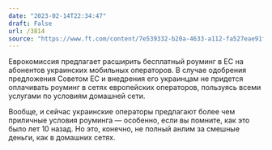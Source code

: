 ```yaml
---
date: "2023-02-14T22:34:47"
draft: False
url: /3814
source: "https://www.ft.com/content/7e539332-b20a-4633-a112-fa527eae91fb#post-20c927c8-f86a-486a-997e-1f1ab457c85b"
---
```


Еврокомиссия предлагает расширить бесплатный роуминг в ЕС на абонентов украинских мобильных операторов. В случае одобрения предложения Советом ЕС и внедрения его украинцам не придется оплачивать роуминг в сетях европейских операторов, пользуясь всеми услугами по условиям домашней сети.

Вообще, и сейчас украинские операторы предлагают более чем приличные условия роуминга — особенно, если вы помните, как это было лет 10 назад. Но это, конечно, не полный анлим за смешные деньги, как в домашних сетях.
